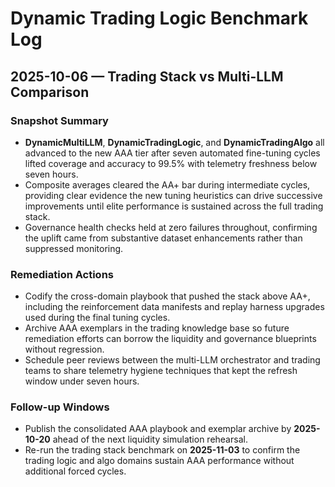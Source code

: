 # Dynamic Trading Logic Benchmark Log

## 2025-10-06 — Trading Stack vs Multi-LLM Comparison

### Snapshot Summary

- **DynamicMultiLLM**, **DynamicTradingLogic**, and **DynamicTradingAlgo** all
  advanced to the new AAA tier after seven automated fine-tuning cycles lifted
  coverage and accuracy to 99.5% with telemetry freshness below seven hours.
- Composite averages cleared the AA+ bar during intermediate cycles, providing
  clear evidence the new tuning heuristics can drive successive improvements
  until elite performance is sustained across the full trading stack.
- Governance health checks held at zero failures throughout, confirming the
  uplift came from substantive dataset enhancements rather than suppressed
  monitoring.

### Remediation Actions

- Codify the cross-domain playbook that pushed the stack above AA+, including
  the reinforcement data manifests and replay harness upgrades used during the
  final tuning cycles.
- Archive AAA exemplars in the trading knowledge base so future remediation
  efforts can borrow the liquidity and governance blueprints without regression.
- Schedule peer reviews between the multi-LLM orchestrator and trading teams to
  share telemetry hygiene techniques that kept the refresh window under seven
  hours.

### Follow-up Windows

- Publish the consolidated AAA playbook and exemplar archive by **2025-10-20**
  ahead of the next liquidity simulation rehearsal.
- Re-run the trading stack benchmark on **2025-11-03** to confirm the trading
  logic and algo domains sustain AAA performance without additional forced
  cycles.

